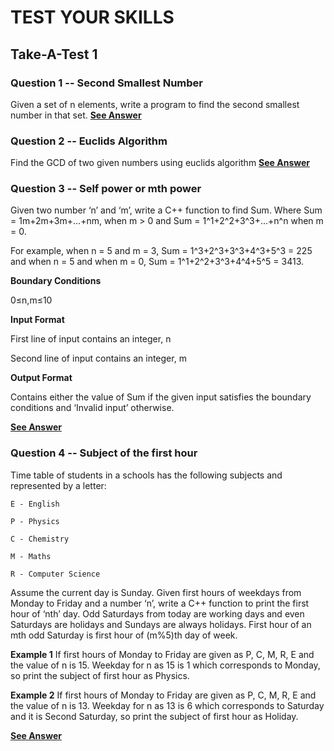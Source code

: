 # TEST YOUR SKILLS
## Take-A-Test 1

### Question 1 -- Second Smallest Number
Given a set of n elements, write a program to find the second smallest number in that set.
[**See Answer**](ques1.cpp)

### Question 2 -- Euclids Algorithm
Find the GCD of two given numbers using euclids algorithm
[**See Answer**](ques2.c)

### Question 3 -- Self power or mth power
Given two number ‘n’ and ‘m’, write a C++ function to find Sum. Where Sum = 1m+2m+3m+...+nm, when m > 0 and Sum = 1^1+2^2+3^3+...+n^n when m = 0.

For example, when n = 5 and m = 3, Sum = 1^3+2^3+3^3+4^3+5^3 = 225 and when n = 5 and when m = 0, Sum = 1^1+2^2+3^3+4^4+5^5 = 3413.

**Boundary Conditions**

0≤n,m≤10

**Input Format**

First line of input contains an integer, n

Second line of input contains an integer, m

**Output Format**

Contains either the value of Sum if the given input satisfies the boundary conditions and ‘Invalid input’ otherwise.

[**See Answer**](ques3.cpp)

### Question 4 -- Subject of the first hour

Time table of students in a schools has the following subjects and represented by a letter:

```
E - English

P - Physics

C - Chemistry

M - Maths

R - Computer Science
```

Assume the current day is Sunday. Given first hours of weekdays from Monday to Friday and a number ‘n’, write a C++ function to print the first hour of ‘nth’ day. Odd Saturdays from today are working days and even Saturdays are holidays and Sundays are always holidays. First hour of an mth odd Saturday is first hour of (m%5)th day of week.

**Example 1**
If first hours of Monday to Friday are given as P, C, M, R, E and the value of n is 15. Weekday for n as 15 is 1 which corresponds to Monday, so print the subject of first hour as Physics.

**Example 2**
If first hours of Monday to Friday are given as P, C, M, R, E and the value of n is 13. Weekday for n as 13 is 6 which corresponds to Saturday and it is Second Saturday, so print the subject of first hour as Holiday.

[**See Answer**](ques4.cpp)
